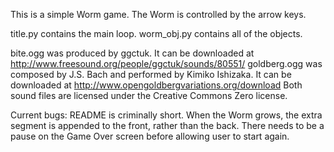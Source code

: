 This is a simple Worm game. The Worm is controlled by the arrow keys.

title.py contains the main loop.
worm_obj.py contains all of the objects.

bite.ogg was produced by ggctuk. It can be downloaded at http://www.freesound.org/people/ggctuk/sounds/80551/
goldberg.ogg was composed by J.S. Bach and performed by Kimiko Ishizaka. It can be downloaded at http://www.opengoldbergvariations.org/download
Both sound files are licensed under the Creative Commons Zero license.

Current bugs:
README is criminally short.
When the Worm grows, the extra segment is appended to the front, rather than the back.
There needs to be a pause on the Game Over screen  before allowing user to start again.